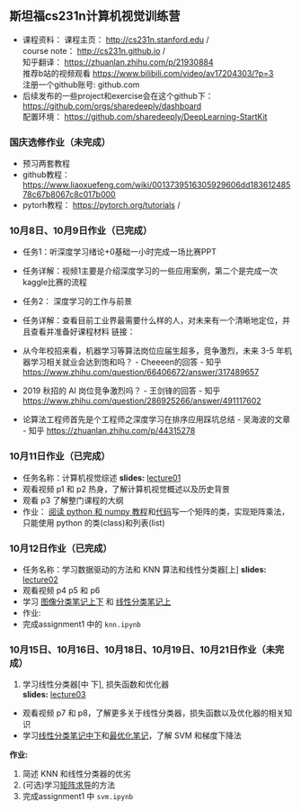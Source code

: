 ## 斯坦福cs231n计算机视觉训练营

- 课程资料：
课程主页： http://cs231n.stanford.edu /  
course note： http://cs231n.github.io /  
知乎翻译： https://zhuanlan.zhihu.com/p/21930884  
推荐b站的视频观看  https://www.bilibili.com/video/av17204303/?p=3   
注册一个github账号: github.com  
- 后续发布的一些project和exercise会在这个github下：
 https://github.com/orgs/sharedeeply/dashboard  
配置环境：  https://github.com/sharedeeply/DeepLearning-StartKit  

### 国庆选修作业（未完成）
- 预习两套教程
- github教程：https://www.liaoxuefeng.com/wiki/0013739516305929606dd18361248578c67b8067c8c017b000
- pytorh教程： https://pytorch.org/tutorials /

### 10月8日、10月9日作业（已完成）
- 任务1：听深度学习绪论+0基础一小时完成一场比赛PPT
- 任务详解：视频1主要是介绍深度学习的一些应用案例，第二个是完成一次kaggle比赛的流程

- 任务2： 深度学习的工作与前景
- 任务详解：查看目前工业界最需要什么样的人，对未来有一个清晰地定位，并且查看并准备好课程材料
链接：
- 从今年校招来看，机器学习等算法岗位应届生超多，竞争激烈，未来 3-5 年机器学习相关就业会达到饱和吗？ - Cheeeen的回答 - 知乎
 https://www.zhihu.com/question/66406672/answer/317489657

- 2019 秋招的 AI 岗位竞争激烈吗？ - 王剑锋的回答 - 知乎
 https://www.zhihu.com/question/286925266/answer/491117602

- 论算法工程师首先是个工程师之深度学习在排序应用踩坑总结 - 吴海波的文章 - 知乎
 https://zhuanlan.zhihu.com/p/44315278

### 10月11日作业（已完成）
- 任务名称：计算机视觉综述
**slides:** [lecture01](http://cs231n.stanford.edu/slides/2018/cs231n_2018_lecture01.pdf)
- 观看视频 p1 和 p2 热身，了解计算机视觉概述以及历史背景
- 观看 p3 了解整门课程的大纲
- 作业： [阅读 python 和 numpy 教程](https://zhuanlan.zhihu.com/p/20878530?refer=intelligentunit)和[代码](https://github.com/sharedeeply/cs231n-camp/blob/master/tutorial/python_numpy_tutorial.ipynb)写一个矩阵的类，实现矩阵乘法，只能使用 python 的类(class)和列表(list)

### 10月12日作业（已完成）
- 任务名称：学习数据驱动的方法和 KNN 算法和线性分类器[上]
**slides:** [lecture02](http://cs231n.stanford.edu/slides/2018/cs231n_2018_lecture02.pdf) 
- 观看视频 p4 p5 和 p6
- 学习 [图像分类笔记上下](https://zhuanlan.zhihu.com/p/20894041?refer=intelligentunit) 和 [线性分类笔记上](https://zhuanlan.zhihu.com/p/20918580?refer=intelligentunit)
- 作业:
- 完成assignment1 中的 `knn.ipynb`

### 10月15日、10月16日、10月18日、10月19日、10月21日作业（未完成）
1. 学习线性分类器[中 下], 损失函数和优化器  
   **slides:** [lecture03](http://cs231n.stanford.edu/slides/2018/cs231n_2018_lecture03.pdf)
- 观看视频 p7 和 p8，了解更多关于线性分类器，损失函数以及优化器的相关知识
- 学习[线性分类笔记中下](https://zhuanlan.zhihu.com/p/20945670?refer=intelligentunit)和[最优化笔记](https://zhuanlan.zhihu.com/p/21360434?refer=intelligentunit)，了解 SVM 和梯度下降法

**作业:**
1. 简述 KNN 和线性分类器的优劣
2. (可选)学习[矩阵求导](https://zhuanlan.zhihu.com/p/25063314)的方法
2. 完成assignment1 中 `svm.ipynb`

